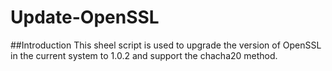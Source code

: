 # Update-OpenSSL

##Introduction
This sheel script is used to upgrade the version of OpenSSL in the current system to 1.0.2 and support the chacha20 method.